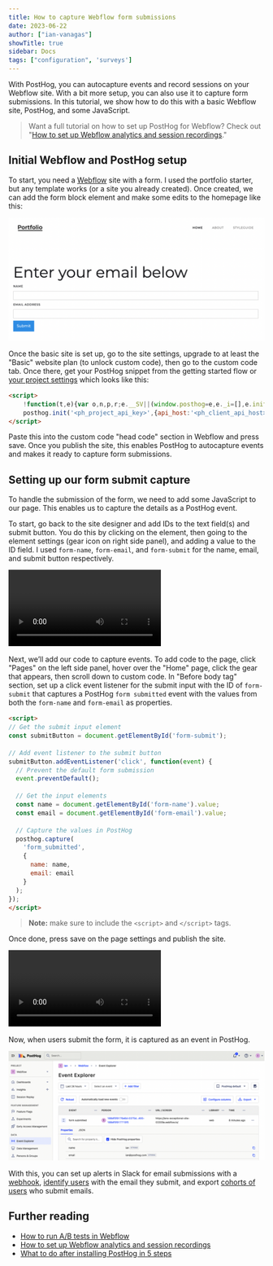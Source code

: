 ```yaml
---
title: How to capture Webflow form submissions
date: 2023-06-22
author: ["ian-vanagas"]
showTitle: true
sidebar: Docs
tags: ["configuration", 'surveys']
---
```


With PostHog, you can autocapture events and record sessions on your Webflow site. With a bit more setup, you can also use it to capture form submissions. In this tutorial, we show how to do this with a basic Webflow site, PostHog, and some JavaScript.

> Want a full tutorial on how to set up PostHog for Webflow? Check out "[How to set up Webflow analytics and session recordings](/tutorials/webflow)."

## Initial Webflow and PostHog setup

To start, you need a [Webflow](https://webflow.com/) site with a form. I used the portfolio starter, but any template works (or a site you already created). Once created, we can add the form block element and make some edits to the homepage like this:

![Site](../images/tutorials/webflow-form-submissions/site.png)

Once the basic site is set up, go to the site settings, upgrade to at least the "Basic" website plan (to unlock custom code), then go to the custom code tab. Once there, get your PostHog snippet from the getting started flow or [your project settings](https://app.posthog.com/project/settings) which looks like this:

```html
<script>
    !function(t,e){var o,n,p,r;e.__SV||(window.posthog=e,e._i=[],e.init=function(i,s,a){function g(t,e){var o=e.split(".");2==o.length&&(t=t[o[0]],e=o[1]),t[e]=function(){t.push([e].concat(Array.prototype.slice.call(arguments,0)))}}(p=t.createElement("script")).type="text/javascript",p.async=!0,p.src=s.api_host+"/static/array.js",(r=t.getElementsByTagName("script")[0]).parentNode.insertBefore(p,r);var u=e;for(void 0!==a?u=e[a]=[]:a="posthog",u.people=u.people||[],u.toString=function(t){var e="posthog";return"posthog"!==a&&(e+="."+a),t||(e+=" (stub)"),e},u.people.toString=function(){return u.toString(1)+".people (stub)"},o="capture identify alias people.set people.set_once set_config register register_once unregister opt_out_capturing has_opted_out_capturing opt_in_capturing reset isFeatureEnabled onFeatureFlags getFeatureFlag getFeatureFlagPayload reloadFeatureFlags group updateEarlyAccessFeatureEnrollment getEarlyAccessFeatures getActiveMatchingSurveys getSurveys".split(" "),n=0;n<o.length;n++)g(u,o[n]);e._i.push([i,s,a])},e.__SV=1)}(document,window.posthog||[]);
    posthog.init('<ph_project_api_key>',{api_host:'<ph_client_api_host>'})
</script>
```

Paste this into the custom code "head code" section in Webflow and press save. Once you publish the site, this enables PostHog to autocapture events and makes it ready to capture form submissions.

## Setting up our form submit capture

To handle the submission of the form, we need to add some JavaScript to our page. This enables us to capture the details as a PostHog event.

To start, go back to the site designer and add IDs to the text field(s) and submit button. You do this by clicking on the element, then going to the element settings (gear icon on right side panel), and adding a value to the ID field. I used `form-name`, `form-email`, and `form-submit` for the name, email, and submit button respectively.

![Adding ID video](../images/tutorials/webflow-form-submissions/id.mp4)

Next, we’ll add our code to capture events. To add code to the page, click "Pages" on the left side panel, hover over the "Home" page, click the gear that appears, then scroll down to custom code. In "Before body tag" section, set up a click event listener for the submit input with the ID of `form-submit` that captures a PostHog `form submitted` event with the values from both the `form-name` and `form-email` as properties.

```html
<script>
// Get the submit input element
const submitButton = document.getElementById('form-submit');

// Add event listener to the submit button
submitButton.addEventListener('click', function(event) {
  // Prevent the default form submission
  event.preventDefault();

  // Get the input elements
  const name = document.getElementById('form-name').value;
  const email = document.getElementById('form-email').value;

  // Capture the values in PostHog
  posthog.capture(
    'form_submitted', 
    {
      name: name, 
      email: email
    }
  );
});
</script>
```

> **Note:** make sure to include the `<script>` and `</script>` tags.

Once done, press save on the page settings and publish the site.

![Adding code video](../images/tutorials/webflow-form-submissions/code.mp4)

Now, when users submit the form, it is captured as an event in PostHog.

![Event](../images/tutorials/webflow-form-submissions/event.png)

With this, you can set up alerts in Slack for email submissions with a [webhook](/docs/webhooks/slack), [identify users](/docs/data/identify) with the email they submit, and export [cohorts of users](/docs/data/cohorts) who submit emails.

## Further reading

- [How to run A/B tests in Webflow](/tutorials/webflow-ab-tests)
- [How to set up Webflow analytics and session recordings](/tutorials/webflow)
- [What to do after installing PostHog in 5 steps](/tutorials/next-steps-after-installing)
